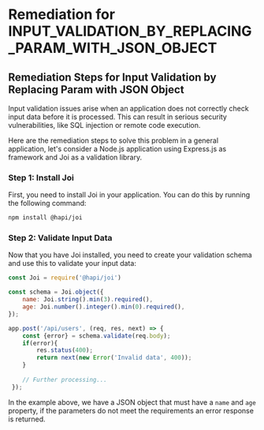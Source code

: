# Remediation for INPUT_VALIDATION_BY_REPLACING_PARAM_WITH_JSON_OBJECT

## Remediation Steps for Input Validation by Replacing Param with JSON Object

Input validation issues arise when an application does not correctly check input data before it is processed. This can result in serious security vulnerabilities, like SQL injection or remote code execution.

Here are the remediation steps to solve this problem in a general application, let's consider a Node.js application using Express.js as framework and Joi as a validation library.

### Step 1: Install Joi
First, you need to install Joi in your application. You can do this by running the following command:

```bash
npm install @hapi/joi
```

### Step 2: Validate Input Data
Now that you have Joi installed, you need to create your validation schema and use this to validate your input data:

```javascript
const Joi = require('@hapi/joi')

const schema = Joi.object({
    name: Joi.string().min(3).required(),
    age: Joi.number().integer().min(0).required(),
});

app.post('/api/users', (req, res, next) => {
    const {error} = schema.validate(req.body);
    if(error){
        res.status(400);
        return next(new Error('Invalid data', 400));
    }
    
    // Further processing...
 });
```

In the example above, we have a JSON object that must have a `name` and `age` property, if the parameters do not meet the requirements an error response is returned.